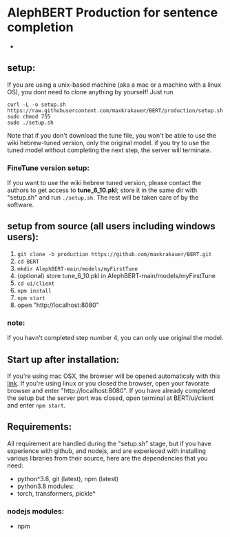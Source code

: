 # AlephBERT Production for sentence completion
- <blockquote class="imgur-embed-pub" lang="en" data-id="a/SrmBBKP" data-context="false" ><a href="//imgur.com/a/SrmBBKP"></a></blockquote><script async src="//s.imgur.com/min/embed.js" charset="utf-8"></script>
## setup:

If you are using a unix-based machine (aka a mac or a machine with a linux OS),
you dont need to clone anything by yourself! Just run

```
curl -L -o setup.sh https://raw.githubusercontent.com/maxkrakauer/BERT/production/setup.sh
sudo chmod 755
sudo ./setup.sh
```

Note that if you don't download the tune file, you won't be able to use the wiki hebrew-tuned version, only the original model. if you try to use the tuned model without completing the next step, the server will terminate.

### FineTune version setup:

If you want to use the wiki hebrew tuned version, please contact the authors to get access to **tune_6_10.pkl**; store it in the same dir with "setup.sh" and run `./setup.sh`. The rest will be taken care of by the software.

## setup from source (all users including windows users):

1. `git clone -b production https://github.com/maxkrakauer/BERT.git`
2. `cd BERT`
3. `mkdir AlephBERT-main/models/myFirstTune`
4. (optional) store tune_6_10.pkl in AlephBERT-main/models/myFirstTune
5. `cd ui/client`
6. `npm install`
7. `npm start`
8. open "http://localhost:8080"

### note:

If you havn't completed step number 4, you can only use original the model.

## Start up after installation:

If you're using mac OSX, the browser will be opened automaticaly with this [link](http://localhost:8080).
If you're using linux or you closed the browser, open your favorate browser and enter "http://localhost:8080".
If you have already completed the setup but the server port was closed, open terminal at BERT/ui/client
and enter `npm start`.

## Requirements:

All requirement are handled during the "setup.sh" stage, but if you have experience with github, and nodejs, and are experieced with installing various libraries from their source, here are the dependencies that you need:

- python^3.8, git (latest), npm (latest)
- python3.8 modules:
- torch, transformers, pickle\*

### nodejs modules:

- npm

